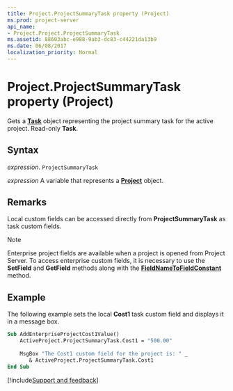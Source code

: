 ```yaml
---
title: Project.ProjectSummaryTask property (Project)
ms.prod: project-server
api_name:
- Project.Project.ProjectSummaryTask
ms.assetid: 88603abc-e988-9ab3-dc83-c44221da13b9
ms.date: 06/08/2017
localization_priority: Normal
---
```



# Project.ProjectSummaryTask property (Project)

Gets a  **[Task](Project.Task.md)** object representing the project summary task for the active project. Read-only **Task**.


## Syntax

_expression_. `ProjectSummaryTask`

_expression_ A variable that represents a **[Project](project.project.md)** object.


## Remarks

Local custom fields can be accessed directly from  **ProjectSummaryTask** as task custom fields.


> [!NOTE] 
> Enterprise project fields are available when a project is opened from Project Server. To access enterprise custom fields, it is necessary to use the  **SetField** and **GetField** methods along with the **[FieldNameToFieldConstant](Project.Application.FieldNameToFieldConstant.md)** method.


## Example

The following example sets the local  **Cost1** task custom field and displays it in a message box.


```vb
Sub AddEnterpriseProjectCost1Value() 
    ActiveProject.ProjectSummaryTask.Cost1 = "500.00" 
 
    MsgBox "The Cost1 custom field for the project is: " _
       & ActiveProject.ProjectSummaryTask.Cost1 
End Sub
```

[!include[Support and feedback](~/includes/feedback-boilerplate.md)]